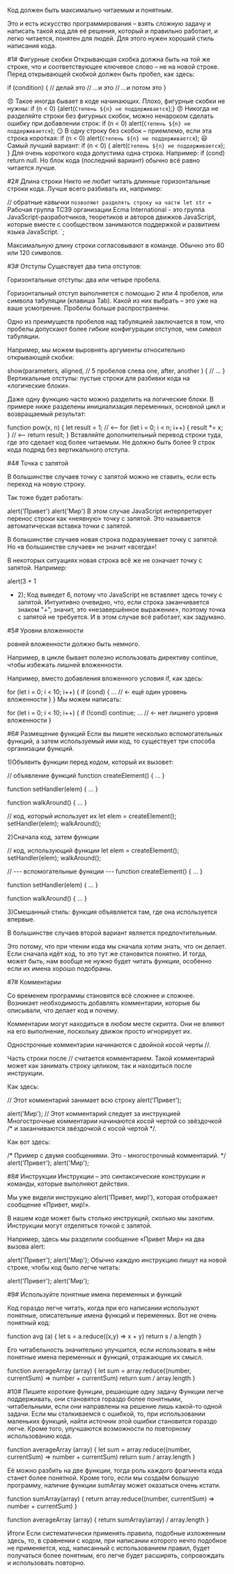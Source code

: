 Код должен быть максимально читаемым и понятным.

Это и есть искусство программирования – взять сложную задачу и написать такой код для её решения, который и правильно работает, и легко читается, понятен для людей. 
Для этого нужен хороший стиль написания кода.

#1# Фигурные скобки
Открывающая скобка должна быть на той же строке, что и соответствующее ключевое слово – не на новой строке. 
Перед открывающей скобкой должен быть пробел, как здесь:

if (condition) {
  // делай это
  // ...и это
  // ...и потом это
}

😠 Такое иногда бывает в коде начинающих. Плохо, фигурные скобки не нужны:
if (n < 0) {alert(`Степень ${n} не поддерживается`);}
😠 Никогда не разделяйте строки без фигурных скобок, можно ненароком сделать ошибку при добавлении строк:
if (n < 0)
  alert(`Степень ${n} не поддерживается`);
😏 В одну строку без скобок – приемлемо, если эта строка короткая:
if (n < 0) alert(`Степень ${n} не поддерживается`);
😃 Самый лучший вариант:
if (n < 0) {
  alert(`Степень ${n} не поддерживается`);
}
Для очень короткого кода допустима одна строка. Например: if (cond) return null. 
Но блок кода (последний вариант) обычно всё равно читается лучше.

#2# Длина строки 
Никто не любит читать длинные горизонтальные строки кода. Лучше всего разбивать их, например:

// обратные кавычки ` позволяют разделять строку на части
let str = `
  Рабочая группа TC39 организации Ecma International -
  это группа JavaScript-разработчиков, теоретиков и авторов движков JavaScript,
  которые вместе с сообществом занимаются поддержкой и развитием языка JavaScript.
`;

Максимальную длину строки согласовывают в команде. Обычно это 80 или 120 символов.

#3# Отступы
Существует два типа отступов:

Горизонтальные отступы: два или четыре пробела.

Горизонтальный отступ выполняется с помощью 2 или 4 пробелов, или символа табуляции (клавиша Tab). 
Какой из них выбрать – это уже на ваше усмотрение. Пробелы больше распространены.

Одно из преимуществ пробелов над табуляцией заключается в том, что пробелы допускают более гибкие конфигурации отступов, чем символ табуляции.

Например, мы можем выровнять аргументы относительно открывающей скобки:

show(parameters,
     aligned, // 5 пробелов слева
     one,
     after,
     another
  ) {
  // ...
}
Вертикальные отступы: пустые строки для разбивки кода на «логические блоки».

Даже одну функцию часто можно разделить на логические блоки. 
В примере ниже разделены инициализация переменных, основной цикл и возвращаемый результат:

function pow(x, n) {
  let result = 1;
  //              <--
  for (let i = 0; i < n; i++) {
    result *= x;
  }
  //              <--
  return result;
}
Вставляйте дополнительный перевод строки туда, где это сделает код более читаемым. 
Не должно быть более 9 строк кода подряд без вертикального отступа.

#4# Точка с запятой

В большинстве случаев точку с запятой можно не ставить, если есть переход на новую строку.

Так тоже будет работать:

alert('Привет')
alert('Мир')
В этом случае JavaScript интерпретирует перенос строки как «неявную» точку с запятой. 
Это называется автоматическая вставка точки с запятой.

В большинстве случаев новая строка подразумевает точку с запятой. Но «в большинстве случаев» не значит «всегда»!

В некоторых ситуациях новая строка всё же не означает точку с запятой. Например:

alert(3 +
1
+ 2);
Код выведет 6, потому что JavaScript не вставляет здесь точку с запятой. 
Интуитивно очевидно, что, если строка заканчивается знаком "+", значит, это «незавершённое выражение», поэтому точка с запятой не требуется. 
И в этом случае всё работает, как задумано.

#5# Уровни вложенности

ровней вложенности должно быть немного.

Например, в цикле бывает полезно использовать директиву continue, чтобы избежать лишней вложенности.

Например, вместо добавления вложенного условия if, как здесь:

for (let i = 0; i < 10; i++) {
  if (cond) {
    ... // <- ещё один уровень вложенности
  }
}
Мы можем написать:

for (let i = 0; i < 10; i++) {
  if (!cond) continue;
  ...  // <- нет лишнего уровня вложенности
}

#6# Размещение функций
Если вы пишете несколько вспомогательных функций, а затем используемый ими код, то существует три способа организации функций.

1)Объявить функции перед кодом, который их вызовет:

// объявление функций
function createElement() {
  ...
}

function setHandler(elem) {
  ...
}

function walkAround() {
  ...
}

// код, который использует их
let elem = createElement();
setHandler(elem);
walkAround();

2)Сначала код, затем функции

// код, использующий функции
let elem = createElement();
setHandler(elem);
walkAround();

// --- вспомогательные функции ---
function createElement() {
  ...
}

function setHandler(elem) {
  ...
}

function walkAround() {
  ...
}

3)Смешанный стиль: функция объявляется там, где она используется впервые.

В большинстве случаев второй вариант является предпочтительным.

Это потому, что при чтении кода мы сначала хотим знать, что он делает. 
Если сначала идёт код, то это тут же становится понятно. 
И тогда, может быть, нам вообще не нужно будет читать функции, особенно если их имена хорошо подобраны.

#7# Комментарии

Со временем программы становятся всё сложнее и сложнее. 
Возникает необходимость добавлять комментарии, которые бы описывали, что делает код и почему.

Комментарии могут находиться в любом месте скрипта. 
Они не влияют на его выполнение, поскольку движок просто игнорирует их.

Однострочные комментарии начинаются с двойной косой черты //.

Часть строки после // считается комментарием. Такой комментарий может как занимать строку целиком, так и находиться после инструкции.

Как здесь:

// Этот комментарий занимает всю строку
alert('Привет');

alert('Мир'); // Этот комментарий следует за инструкцией
Многострочные комментарии начинаются косой чертой со звёздочкой /* и заканчиваются звёздочкой с косой чертой */.

Как вот здесь:

/* Пример с двумя сообщениями.
Это - многострочный комментарий.
*/
alert('Привет');
alert('Мир');

#8# Инструкции
Инструкции – это синтаксические конструкции и команды, которые выполняют действия.

Мы уже видели инструкцию alert('Привет, мир!'), которая отображает сообщение «Привет, мир!».

В нашем коде может быть столько инструкций, сколько мы захотим. Инструкции могут отделяться точкой с запятой.

Например, здесь мы разделили сообщение «Привет Мир» на два вызова alert:

alert('Привет'); alert('Мир');
Обычно каждую инструкцию пишут на новой строке, чтобы код было легче читать:

alert('Привет');
alert('Мир');

#9# Используйте понятные имена переменных и функций

Код гораздо легче читать, когда при его написании используют понятные, описательные имена функций и переменных. 
Вот не очень понятный код:

function avg (a) {
let s = a.reduce((x,y) => x + y)
return s / a.length
}

Его читабельность значительно улучшится, если использовать в нём 
понятные имена переменных и функций, отражающие их смысл.

function averageArray (array) {
let sum = array.reduce((number, currentSum) => number + currentSum)
return sum / array.length
}

#10# Пишите короткие функции, решающие одну задачу
Функции легче поддерживать, они становятся гораздо более понятными, читабельными, если они направлены на решение лишь какой-то одной задачи. 
Если мы сталкиваемся с ошибкой, то, при использовании маленьких функций, найти источник этой ошибки становится гораздо легче. 
Кроме того, улучшаются возможности по повторному использованию кода.

function averageArray (array) {
let sum = array.reduce((number, currentSum) => number + currentSum)
return sum / array.length
}

Её можно разбить на две функции, тогда роль каждого фрагмента кода станет более понятной. 
Кроме того, если мы создаём большую программу, наличие функции sumArray может оказаться очень кстати.

function sumArray(array) {
return array.reduce((number, currentSum) => number + currentSum)
}

function averageArray (array) {
return sumArray)array) / array.length
}

Итоги 
Если систематически применять правила, подобные изложенным здесь, 
то, в сравнении с кодом, при написании которого нечто подобное не применяется, код, написанный с использованием правил, 
будет получаться более понятным, его легче будет расширять, сопровождать и использовать повторно.